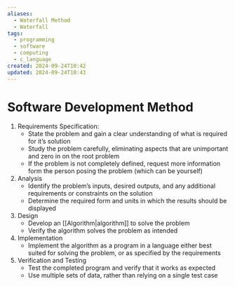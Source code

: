 ```yaml
---
aliases:
  - Waterfall Method
  - Waterfall
tags:
  - programming
  - software
  - computing
  - c_language
created: 2024-09-24T10:42
updated: 2024-09-24T10:43
---
```


# Software Development Method

1. Requirements Specification:
    - State the problem and gain a clear understanding of what is required for it’s solution
    - Study the problem carefully, eliminating aspects that are unimportant and zero in on the root problem
    - If the problem is not completely defined, request more information form the person posing the problem (which can be yourself)
2. Analysis
    - Identify the problem’s inputs, desired outputs, and any additional requirements or constraints on the solution
    - Determine the required form and units in which the results should be displayed
3. Design
    - Develop an [[Algorithm|algorithm]] to solve the problem
    - Verify the algorithm solves the problem as intended
4. Implementation
    - Implement the algorithm as a program in a language either best suited for solving the problem, or as specified by the requirements
5. Verification and Testing
    - Test the completed program and verify that it works as expected
    - Use multiple sets of data, rather than relying on a single test case
